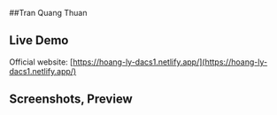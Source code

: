 ##Tran Quang Thuan
## Live Demo
Official website: [https://hoang-ly-dacs1.netlify.app/](https://hoang-ly-dacs1.netlify.app/)

## Screenshots, Preview
